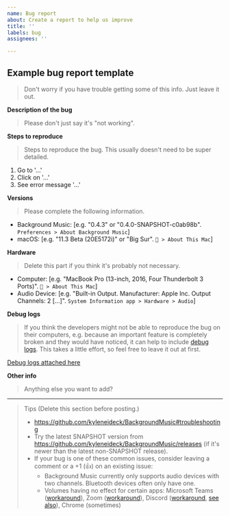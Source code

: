 ```yaml
---
name: Bug report
about: Create a report to help us improve
title: ''
labels: bug
assignees: ''

---
```


## Example bug report template

> Don't worry if you have trouble getting some of this info. Just leave it out.

**Description of the bug**
> Please don't just say it's "not working".

**Steps to reproduce**
> Steps to reproduce the bug. This usually doesn't need to be super detailed.
1. Go to '...'
2. Click on '...'
3. See error message '...'

**Versions**
> Please complete the following information.
 - Background Music: [e.g. "0.4.3" or "0.4.0-SNAPSHOT-c0ab98b". `Preferences > About Background Music`]
 - macOS: [e.g. "11.3 Beta (20E5172i)" or "Big Sur". ` > About This Mac`]

**Hardware**
> Delete this part if you think it's probably not necessary.
 - Computer: [e.g. "MacBook Pro (13-inch, 2016, Four Thunderbolt 3 Ports)". ` > About This Mac`]
 - Audio Device: [e.g. "Built-in Output. Manufacturer: Apple Inc. Output Channels: 2 [...]". `System Information app > Hardware > Audio`]

**Debug logs**
> If you think the developers might not be able to reproduce the bug on their computers, e.g. because an important feature is completely broken and they would have noticed, it can help to include [debug logs](https://github.com/kyleneideck/BackgroundMusic/wiki/Getting-Debug-Logs). This takes a little effort, so feel free to leave it out at first.

[Debug logs attached here](https://github.com/example/background-music-debug-logs.txt)

**Other info**
> Anything else you want to add?

---

> Tips
> (Delete this section before posting.)
>  - https://github.com/kyleneideck/BackgroundMusic#troubleshooting
>  - Try the latest SNAPSHOT version from https://github.com/kyleneideck/BackgroundMusic/releases (if it's newer than the latest non-SNAPSHOT release).
>  - If your bug is one of these common issues, consider leaving a comment or a +1 (👍) on an existing issue:
>     - Background Music currently only supports audio devices with two channels. Bluetooth devices often only have one.
>     - Volumes having no effect for certain apps: Microsoft Teams ([workaround](https://github.com/kyleneideck/BackgroundMusic/issues/268#issuecomment-604977210)), Zoom ([workaround](https://github.com/kyleneideck/BackgroundMusic/issues/396#issuecomment-741992157)), Discord ([workaround](https://github.com/kyleneideck/BackgroundMusic/issues/210#issuecomment-507048957), [see also](https://github.com/kyleneideck/BackgroundMusic/issues/267#issuecomment-617327850)), Chrome (sometimes)
